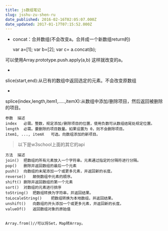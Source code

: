 ```yaml
---
title: js数组笔记
slug: jsshu-zu-shen-ru
date_published: 2016-02-16T02:05:07.000Z
date_updated: 2017-01-17T07:15:52.000Z
---
```


- concat：合并数组(不会改变a。合并成一个新数组return的)

    var a=[1];
    var b=[2];
    var c= a.concat(b);
    
    

可以使用Array.prototype.push.apply(a,b) 这样就改变的a。

- 
slice(start,end):从已有的数组中返回选定的元素。不会改变原数组

- 
splice(index,length,item1,.....,itemX):从数组中添加/删除项目，然后返回被删除的项目。

    参数	描述
    index	必需。整数，规定添加/删除项目的位置，使用负数可从数组结尾处规定位置。
    length	必需。要删除的项目数量。如果设置为 0，则不会删除项目。
    item1, ..., itemX	可选。向数组添加的新项目。
    

> 以下是w3school上面的其它的api

    
    方法	描述
    join()	把数组的所有元素放入一个字符串。元素通过指定的分隔符进行分隔。
    pop()	删除并返回数组的最后一个元素
    push()	向数组的末尾添加一个或更多元素，并返回新的长度。
    reverse()	颠倒数组中元素的顺序。
    shift()	删除并返回数组的第一个元素
    sort()	对数组的元素进行排序
    toString()	把数组转换为字符串，并返回结果。
    toLocaleString()	把数组转换为本地数组，并返回结果。
    unshift()	向数组的开头添加一个或更多元素，并返回新的长度。
    valueOf()	返回数组对象的原始值
    

    Array.from()//可以将Set，Map转Array。  
    
